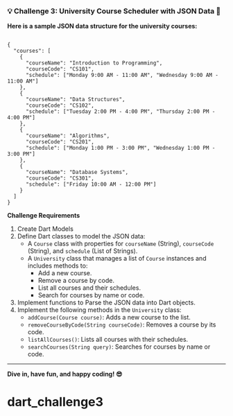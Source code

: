 
### 💡 Challenge 3: University Course Scheduler with JSON Data 📅
**Here is a sample JSON data structure for the university courses:**
```

{
  "courses": [
    {
      "courseName": "Introduction to Programming",
      "courseCode": "CS101",
      "schedule": ["Monday 9:00 AM - 11:00 AM", "Wednesday 9:00 AM - 11:00 AM"]
    },
    {
      "courseName": "Data Structures",
      "courseCode": "CS102",
      "schedule": ["Tuesday 2:00 PM - 4:00 PM", "Thursday 2:00 PM - 4:00 PM"]
    },
    {
      "courseName": "Algorithms",
      "courseCode": "CS201",
      "schedule": ["Monday 1:00 PM - 3:00 PM", "Wednesday 1:00 PM - 3:00 PM"]
    },
    {
      "courseName": "Database Systems",
      "courseCode": "CS301",
      "schedule": ["Friday 10:00 AM - 12:00 PM"]
    }
  ]
}
```
**Challenge Requirements**

1. Create Dart Models
2. Define Dart classes to model the JSON data:
    - A `Course` class with properties for `courseName` (String), `courseCode` (String), and `schedule` (List of Strings).
    - A `University` class that manages a list of `Course` instances and includes methods to:
        - Add a new course.
        - Remove a course by code.
        - List all courses and their schedules.
        - Search for courses by name or code.
3. Implement functions to Parse the JSON data into Dart objects.
4. Implement the following methods in the `University` class:
    - `addCourse(Course course)`: Adds a new course to the list.
    - `removeCourseByCode(String courseCode)`: Removes a course by its code.
    - `listAllCourses()`: Lists all courses with their schedules.
    - `searchCourses(String query)`: Searches for courses by name or code.
  
---
**Dive in, have fun, and happy coding! 😎**
# dart_challenge3
